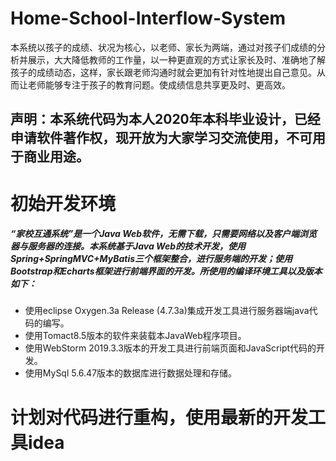 # Home-School-Interflow-System
本系统以孩子的成绩、状况为核心，以老师、家长为两端，通过对孩子们成绩的分析并展示，大大降低教师的工作量，以一种更直观的方式让家长及时、准确地了解孩子的成绩动态，这样，家长跟老师沟通时就会更加有针对性地提出自己意见。从而让老师能够专注于孩子的教育问题。使成绩信息共享更及时、更高效。

## 声明：本系统代码为本人2020年本科毕业设计，已经申请软件著作权，现开放为大家学习交流使用，不可用于商业用途。

# 初始开发环境

##### “家校互通系统”是一个Java Web软件，无需下载，只需要网络以及客户端浏览器与服务器的连接。本系统基于Java Web的技术开发，使用Spring+SpringMVC+MyBatis三个框架整合，进行服务端的开发；使用Bootstrap和Echarts框架进行前端界面的开发。所使用的编译环境工具以及版本如下：

- 使用eclipse Oxygen.3a Release (4.7.3a)集成开发工具进行服务器端java代码的编写。
- 使用Tomact8.5版本的软件来装载本JavaWeb程序项目。
- 使用WebStorm 2019.3.3版本的开发工具进行前端页面和JavaScript代码的开发。
- 使用MySql 5.6.47版本的数据库进行数据处理和存储。

# 计划对代码进行重构，使用最新的开发工具idea

